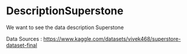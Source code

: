 # DescriptionSuperstone
We want to see the data description Superstone

Data Sources : https://www.kaggle.com/datasets/vivek468/superstore-dataset-final 
